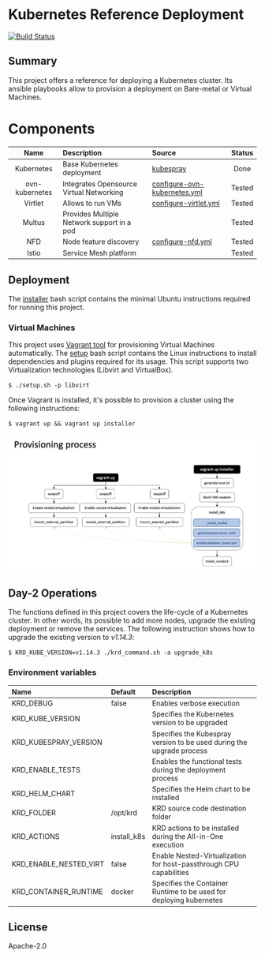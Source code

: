 # Kubernetes Reference Deployment
[![Build Status](https://travis-ci.org/electrocucaracha/krd.png)](https://travis-ci.org/electrocucaracha/krd)

## Summary

This project offers a reference for deploying a Kubernetes cluster.
Its ansible playbooks allow to provision a deployment on Bare-metal
or Virtual Machines.

# Components

| Name           | Description                                   | Source                            | Status      |
|:--------------:|:----------------------------------------------|:----------------------------------|:-----------:|
| Kubernetes     | Base Kubernetes deployment                    | [kubespray][1]                    | Done        |
| ovn-kubernetes | Integrates Opensource Virtual Networking      | [configure-ovn-kubernetes.yml][2] | Tested      |
| Virtlet        | Allows to run VMs                             | [configure-virtlet.yml][3]        | Tested      |
| Multus         | Provides Multiple Network support in a pod    |                                   | Tested      |
| NFD            | Node feature discovery                        | [configure-nfd.yml][4]            | Tested      |
| Istio          | Service Mesh platform                         |                                   | Tested      |

## Deployment

The [installer](installer.sh) bash script contains the minimal
Ubuntu instructions required for running this project.

### Virtual Machines

This project uses [Vagrant tool][5] for provisioning Virtual Machines
automatically. The [setup](setup.sh) bash script contains the
Linux instructions to install dependencies and plugins required for
its usage. This script supports two Virtualization technologies
(Libvirt and VirtualBox).

    $ ./setup.sh -p libvirt

Once Vagrant is installed, it's possible to provision a cluster using
the following instructions:

    $ vagrant up && vagrant up installer

![Provisioning](docs/src/img/provisioning.png)

## Day-2 Operations

The functions defined in this project covers the life-cycle of a
Kubernetes cluster. In other words, its possible to add more nodes,
upgrade the existing deployment or remove the services.  The following
instruction shows how to upgrade the existing version to *v1.14.3*:

    $ KRD_KUBE_VERSION=v1.14.3 ./krd_command.sh -a upgrade_k8s

### Environment variables

| Name                   | Default     | Description                                                           |
|:-----------------------|:------------|:----------------------------------------------------------------------|
| KRD_DEBUG              | false       | Enables verbose execution                                             |
| KRD_KUBE_VERSION       |             | Specifies the Kubernetes version to be upgraded                       |
| KRD_KUBESPRAY_VERSION  |             | Specifies the Kubespray version to be used during the upgrade process |
| KRD_ENABLE_TESTS       |             | Enables the functional tests during the deployment process            |
| KRD_HELM_CHART         |             | Specifies the Helm chart to be installed                              |
| KRD_FOLDER             | /opt/krd    | KRD source code destination folder                                    |
| KRD_ACTIONS            | install_k8s | KRD actions to be installed during the All-in-One execution           |
| KRD_ENABLE_NESTED_VIRT | false       | Enable Nested-Virtualization for host-passthrough CPU capabilities    |
| KRD_CONTAINER_RUNTIME  | docker      | Specifies the Container Runtime to be used for deploying kubernetes   |

## License

Apache-2.0

[1]: https://github.com/kubernetes-sigs/kubespray
[2]: playbooks/configure-ovn-kubernetes.yml
[3]: playbooks/configure-virtlet.yml
[4]: playbooks/configure-nfd.yml
[5]: https://www.vagrantup.com/

